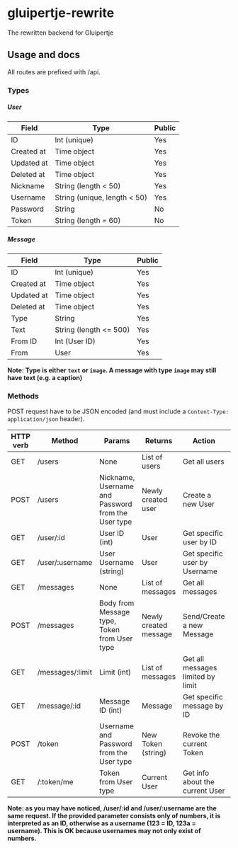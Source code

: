 # gluipertje-rewrite
The rewritten backend for Gluipertje

## Usage and docs
All routes are prefixed with /api.

### Types

##### User

| Field | Type | Public |
| ----- | ---- | ------ |
| ID | Int (unique) | Yes |
| Created at | Time object | Yes |
| Updated at | Time object | Yes |
| Deleted at | Time object | Yes |
| Nickname | String (length < 50) | Yes |
| Username | String (unique, length < 50) | Yes |
| Password | String | No |
| Token | String (length = 60) | No |

##### Message
| Field | Type | Public |
| ----- | ---- | ------ |
| ID | Int (unique) | Yes |
| Created at | Time object | Yes |
| Updated at | Time object | Yes |
| Deleted at | Time object | Yes |
| Type | String | Yes |
| Text | String (length <= 500) | Yes |
| From ID | Int (User ID) | Yes |
| From | User | Yes|

**Note: Type is either `text` or `image`. A message with type `image` may still have text (e.g. a caption)**

### Methods
POST request have to be JSON encoded (and must include a `Content-Type: application/json` header).

| HTTP verb | Method | Params | Returns | Action | Protected |
| --------- | ------ | ------ | ------- | ------ | --------- |
| GET | /users | None | List of users | Get all users | No |
| POST | /users | Nickname, Username and Password from the User type | Newly created user | Create a new User | No |
| GET | /user/:id | User ID (int) | User | Get specific user by ID | No |
| GET | /user/:username | User Username (string) | User | Get specific user by Username | No |
| GET | /messages | None | List of messages | Get all messages | No |
| POST | /messages | Body from Message type, Token from User type | Newly created message | Send/Create a new Message | Yes |
| GET | /messages/:limit | Limit (int) | List of messages | Get all messages limited by limit | No |
| GET | /message/:id | Message ID (int) | Message | Get specific message by ID | No |
| POST | /token | Username and Password from the User type | New Token (string) | Revoke the current Token | Yes |
| GET | /:token/me | Token from User type | Current User | Get info about the current User | Yes |

**Note: as you may have noticed, /user/:id and /user/:username are the same request. If the provided parameter consists only of numbers, it is interpreted as an ID, otherwise as a username (123 = ID, 123a = username). This is OK because usernames may not only exist of numbers.**
